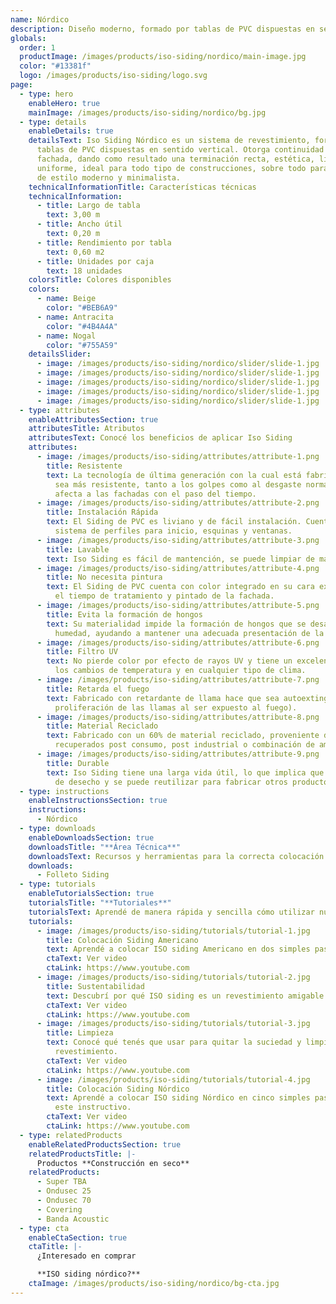 ```yaml
---
name: Nórdico
description: Diseño moderno, formado por tablas de PVC dispuestas en sentido vertical.
globals:
  order: 1
  productImage: /images/products/iso-siding/nordico/main-image.jpg
  color: "#13381f"
  logo: /images/products/iso-siding/logo.svg
page:
  - type: hero
    enableHero: true
    mainImage: /images/products/iso-siding/nordico/bg.jpg
  - type: details
    enableDetails: true
    detailsText: Iso Siding Nórdico es un sistema de revestimiento, formado por
      tablas de PVC dispuestas en sentido vertical. Otorga continuidad a la
      fachada, dando como resultado una terminación recta, estética, limpia y
      uniforme, ideal para todo tipo de construcciones, sobre todo para fachadas
      de estilo moderno y minimalista.
    technicalInformationTitle: Características técnicas
    technicalInformation:
      - title: Largo de tabla
        text: 3,00 m
      - title: Ancho útil
        text: 0,20 m
      - title: Rendimiento por tabla
        text: 0,60 m2
      - title: Unidades por caja
        text: 18 unidades
    colorsTitle: Colores disponibles
    colors:
      - name: Beige
        color: "#BEB6A9"
      - name: Antracita
        color: "#4B4A4A"
      - name: Nogal
        color: "#755A59"
    detailsSlider:
      - image: /images/products/iso-siding/nordico/slider/slide-1.jpg
      - image: /images/products/iso-siding/nordico/slider/slide-1.jpg
      - image: /images/products/iso-siding/nordico/slider/slide-1.jpg
      - image: /images/products/iso-siding/nordico/slider/slide-1.jpg
      - image: /images/products/iso-siding/nordico/slider/slide-1.jpg
  - type: attributes
    enableAttributesSection: true
    attributesTitle: Atributos
    attributesText: Conocé los beneficios de aplicar Iso Siding
    attributes:
      - image: /images/products/iso-siding/attributes/attribute-1.png
        title: Resistente
        text: La tecnología de última generación con la cual está fabricado, permite que
          sea más resistente, tanto a los golpes como al desgaste normal que
          afecta a las fachadas con el paso del tiempo.
      - image: /images/products/iso-siding/attributes/attribute-2.png
        title: Instalación Rápida
        text: El Siding de PVC es liviano y de fácil instalación. Cuenta con un completo
          sistema de perfiles para inicio, esquinas y ventanas.
      - image: /images/products/iso-siding/attributes/attribute-3.png
        title: Lavable
        text: Iso Siding es fácil de mantención, se puede limpiar de manera sencilla.
      - image: /images/products/iso-siding/attributes/attribute-4.png
        title: No necesita pintura
        text: El Siding de PVC cuenta con color integrado en su cara exterior, ahorrando
          el tiempo de tratamiento y pintado de la fachada.
      - image: /images/products/iso-siding/attributes/attribute-5.png
        title: Evita la formación de hongos
        text: Su materialidad impide la formación de hongos que se desarrollan con la
          humedad, ayudando a mantener una adecuada presentación de la fachada.
      - image: /images/products/iso-siding/attributes/attribute-6.png
        title: Filtro UV
        text: No pierde color por efecto de rayos UV y tiene un excelente desempeño ante
          los cambios de temperatura y en cualquier tipo de clima.
      - image: /images/products/iso-siding/attributes/attribute-7.png
        title: Retarda el fuego
        text: Fabricado con retardante de llama hace que sea autoextinguible (retarda la
          proliferación de las llamas al ser expuesto al fuego).
      - image: /images/products/iso-siding/attributes/attribute-8.png
        title: Material Reciclado
        text: Fabricado con un 60% de material reciclado, proveniente de materiales
          recuperados post consumo, post industrial o combinación de ambos.
      - image: /images/products/iso-siding/attributes/attribute-9.png
        title: Durable
        text: Iso Siding tiene una larga vida útil, lo que implica que no es un material
          de desecho y se puede reutilizar para fabricar otros productos.
  - type: instructions
    enableInstructionsSection: true
    instructions:
      - Nórdico
  - type: downloads
    enableDownloadsSection: true
    downloadsTitle: "**Área Técnica**"
    downloadsText: Recursos y herramientas para la correcta colocación de nuestros productos.
    downloads:
      - Folleto Siding
  - type: tutorials
    enableTutorialsSection: true
    tutorialsTitle: "**Tutoriales**"
    tutorialsText: Aprendé de manera rápida y sencilla cómo utilizar nuestros productos.
    tutorials:
      - image: /images/products/iso-siding/tutorials/tutorial-1.jpg
        title: Colocación Siding Americano
        text: Aprendé a colocar ISO siding Americano en dos simples pasos en este video.
        ctaText: Ver video
        ctaLink: https://www.youtube.com
      - image: /images/products/iso-siding/tutorials/tutorial-2.jpg
        title: Sustentabilidad
        text: Descubrí por qué ISO siding es un revestimiento amigable y ecológico.
        ctaText: Ver video
        ctaLink: https://www.youtube.com
      - image: /images/products/iso-siding/tutorials/tutorial-3.jpg
        title: Limpieza
        text: Conocé qué tenés que usar para quitar la suciedad y limpiar tu
          revestimiento.
        ctaText: Ver video
        ctaLink: https://www.youtube.com
      - image: /images/products/iso-siding/tutorials/tutorial-4.jpg
        title: Colocación Siding Nórdico
        text: Aprendé a colocar ISO siding Nórdico en cinco simples pasos a través de
          este instructivo.
        ctaText: Ver video
        ctaLink: https://www.youtube.com
  - type: relatedProducts
    enableRelatedProductsSection: true
    relatedProductsTitle: |-
      Productos **Construcción en seco**
    relatedProducts:
      - Super TBA
      - Ondusec 25
      - Ondusec 70
      - Covering
      - Banda Acoustic
  - type: cta
    enableCtaSection: true
    ctaTitle: |-
      ¿Interesado en comprar

      **ISO siding nórdico?**
    ctaImage: /images/products/iso-siding/nordico/bg-cta.jpg
---
```

